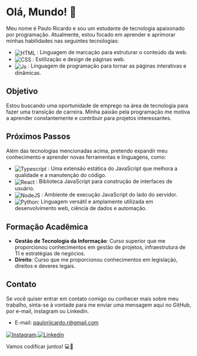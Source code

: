 # Olá, Mundo! 👋

Meu nome é Paulo Ricardo e sou um estudante de tecnologia apaixonado por programação. Atualmente, estou focado em aprender e aprimorar minhas habilidades nas seguintes tecnologias:

- <img align="center" alt="HTML" src="https://img.shields.io/badge/HTML5-E34F26?style=for-the-badge&logo=html5&logoColor=white"> : Linguagem de marcação para estruturar o conteúdo da web.
- <img align="center" alt="CSS" src="https://img.shields.io/badge/CSS3-1572B6?style=for-the-badge&logo=css3&logoColor=white"> : Estilização e design de páginas web.
- <img align="center" alt="Js" src="https://img.shields.io/badge/JavaScript-323330?style=for-the-badge&logo=javascript&logoColor=F7DF1E"> : Linguagem de programação para tornar as páginas interativas e dinâmicas.

## Objetivo

Estou buscando uma oportunidade de emprego na área de tecnologia para fazer uma transição de carreira. Minha paixão pela programação me motiva a aprender constantemente e contribuir para projetos interessantes.

## Próximos Passos

Além das tecnologias mencionadas acima, pretendo expandir meu conhecimento e aprender novas ferramentas e linguagens, como:

- <img align="center" alt="Typescript" src="https://img.shields.io/badge/TypeScript-007ACC?style=for-the-badge&logo=typescript&logoColor=white"> : Uma extensão estática do JavaScript que melhora a qualidade e a manutenção do código.
- <img align="center" alt="React" src="https://img.shields.io/badge/React-20232A?style=for-the-badge&logo=react&logoColor=61DAFB"> : Biblioteca JavaScript para construção de interfaces de usuário.
- <img align="center" alt="NodeJS" src="https://img.shields.io/badge/Node.js-43853D?style=for-the-badge&logo=node.js&logoColor=white"> : Ambiente de execução JavaScript do lado do servidor.
- <img align="center" alt="Python" src="https://img.shields.io/badge/python-3670A0?style=for-the-badge&logo=python&logoColor=ffdd54">: Linguagem versátil e amplamente utilizada em desenvolvimento web, ciência de dados e automação.

## Formação Acadêmica

- **Gestão de Tecnologia da Informação**: Curso superior que me proporcionou conhecimentos em gestão de projetos, infraestrutura de TI e estratégias de negócios.
- **Direito**: Curso que me proporcionou conhecimentos em legislação, direitos e deveres legais.

  
## Contato

Se você quiser entrar em contato comigo ou conhecer mais sobre meu trabalho, sinta-se à vontade para me enviar uma mensagem aqui no GitHub, por e-mail, instagram ou Linkedin.

- E-mail: pauloriicardo.r@gmail.com

<div>
<a href="https://www.instagram.com/pauloriicardo.r/" target="_blank">
 <img align="center" src="https://img.shields.io/badge/Instagram-E4405F?style=for-the-badge&logo=instagram&logoColor=white" alt="Instagram"/>
</a>

<a href="https://www.linkedin.com/in/paulo-ricardo-b4960524a/" target="_blank">
 <img align="center" src="https://img.shields.io/badge/LinkedIn-0077B5?style=for-the-badge&logo=linkedin&logoColor=white" alt="Linkedin"/>
</a>
</div>

Vamos codificar juntos! 💻🚀

